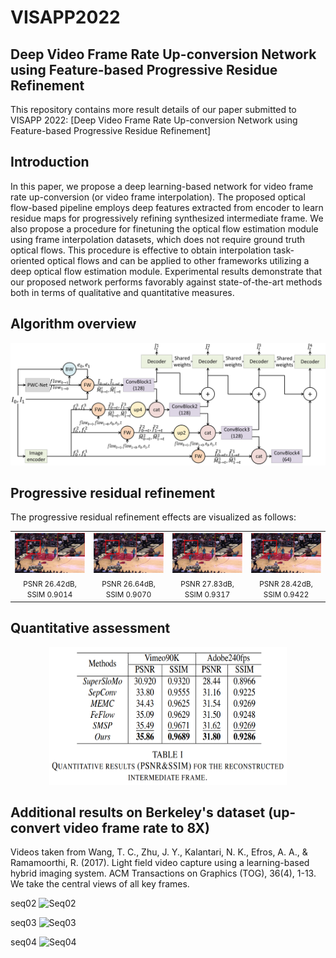 # VISAPP2022
## Deep Video Frame Rate Up-conversion Network using Feature-based Progressive Residue Refinement
This repository contains more result details of our paper submitted to VISAPP 2022: [Deep Video Frame Rate Up-conversion Network using Feature-based Progressive Residue Refinement]

## Introduction
In this paper, we propose a deep learning-based network for video frame rate up-conversion (or video frame interpolation). The proposed optical flow-based pipeline employs deep features extracted from encoder to learn residue maps for progressively refining synthesized intermediate frame. We also propose a procedure for finetuning the optical flow estimation module using frame interpolation datasets, which does not require ground truth optical flows. This procedure is effective to obtain interpolation task-oriented optical flows and can be applied to other frameworks utilizing a deep optical flow estimation module. Experimental results demonstrate that our proposed network performs favorably against state-of-the-art methods both in terms of qualitative and quantitative measures.

## Algorithm overview
<img src='configs/architecture.png'/>


## Progressive residual refinement
The progressive residual refinement effects are visualized as follows:
<table border="0" cellpadding="0" cellspacing="0">
  <tbody>
    <tr>
    <td style="width: 380px; text-align: center;"><img title="" alt="pred1" src="configs/refinement/pred1.png"><br></td>
	  <td style="width: 380px; text-align: center;"><img title="" alt="pred2" src="configs/refinement/pred2.png"><br></td>
	  <td style="width: 380px; text-align: center;"><img title="" alt="pred3" src="configs/refinement/pred3.png"><br></td>
	  <td style="width: 380px; text-align: center;"><img title="" alt="pred4" src="configs/refinement/pred4.png"><br></td>

</small></td>
    </tr>
    <tr>
	  <td style="text-align: center;"><small>PSNR 26.42dB, SSIM 0.9014</small></td> 
  	  <td style="text-align: center;"><small>PSNR 26.64dB, SSIM 0.9070</small></td>
  	  <td style="text-align: center;"><small>PSNR 27.83dB, SSIM 0.9317</small></td> 
  	  <td style="text-align: center;"><small>PSNR 28.42dB, SSIM 0.9422</small></td> 
  	</tr>
  </tbody>
</table>

## Quantitative assessment
<p align="center">
  <img style="width: 380px; height: 220px;" src='configs/table-I.png'/>
</p>

## Additional results on Berkeley's dataset (up-convert video frame rate to 8X)
Videos taken from Wang, T. C., Zhu, J. Y., Kalantari, N. K., Efros, A. A., & Ramamoorthi, R. (2017). Light field video capture using a learning-based hybrid imaging system. ACM Transactions on Graphics (TOG), 36(4), 1-13. We take the central views of all key frames.

seq02
![Seq02](configs/videos/seq02.gif)

seq03
![Seq03](configs/videos/seq03.gif)

seq04
![Seq04](configs/videos/seq04.gif)
